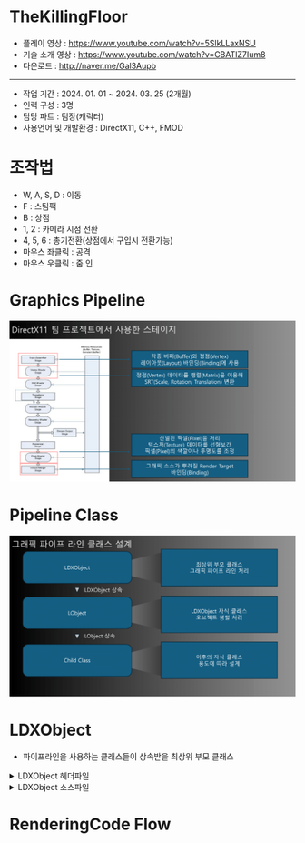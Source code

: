 # TheKillingFloor
* 플레이 영상 : <https://www.youtube.com/watch?v=5SlkLLaxNSU>
* 기술 소개 영상 : <https://www.youtube.com/watch?v=CBATlZ7Ium8>
* 다운로드 : <http://naver.me/Gal3Aupb>
***
* 작업 기간 : 2024. 01. 01 ~ 2024. 03. 25 (2개월)
* 인력 구성 : 3명
* 담당 파트 : 팀장(캐릭터)
* 사용언어 및 개발환경 : DirectX11, C++, FMOD
# 조작법    
* W, A, S, D : 이동
* F : 스팀팩
* B : 상점
* 1, 2 : 카메라 시점 전환
* 4, 5, 6 : 총기전환(상점에서 구입시 전환가능)
* 마우스 좌클릭 : 공격
* 마우스 우클릭 : 줌 인
# Graphics Pipeline
![Pipeline Image](https://github.com/Eruien/TheKillingFloor_DirectX11_TeamProject/blob/main/Image/Pipeline.png)
# Pipeline Class
![Pipeline Class](https://github.com/Eruien/TheKillingFloor_DirectX11_TeamProject/blob/main/Image/PipelineClass.png)
# LDXObject
* 파이프라인을 사용하는 클래스들이 상속받을 최상위 부모 클래스
<details>
<summary> LDXObject 헤더파일</summary>
	
```cpp
// 그래픽 파이프 라인과 관련된 버퍼
// 파이프 라인에 넣어줄 정점 배열(m_VertexList)
// m_VertexList 배열에 SimpleVertex는 PNCT(Position, Normal, Color, Texture) 데이터로 구성

class LDXObject
{
public:
	ComPtr<ID3D11Device> m_pDevice;
	ComPtr<ID3D11DeviceContext> m_pImmediateContext;
	ComPtr<ID3D11Buffer> m_pVertexBuffer;
	ComPtr<ID3D11Buffer> m_pIndexBuffer;
	ComPtr<ID3D11Buffer> m_pConstantBuffer;
	ComPtr<ID3D11InputLayout> m_pVertexLayout;
	std::vector<SimpleVertex> m_VertexList;
	std::vector<DWORD> m_IndexList;
	LTexture* m_Tex = nullptr;
	LShader* m_Shader = nullptr;
	CB_Data m_cbData;
public:
	void Set();
	virtual bool CreateVertexData();
	virtual bool CreateIndexData();
	virtual bool CreateVertexBuffer();
	virtual bool CreateIndexBuffer();
	virtual bool CreateConstantBuffer();
	virtual bool CreateLayout();
	virtual bool Create(std::wstring shaderFileName, std::wstring texFileName);
public:
	virtual bool Init();
	virtual bool Frame();
	virtual bool PreRender();
	virtual bool Render();
	virtual bool PostRender();
	virtual bool Release();
public:
	virtual ~LDXObject() {}
};
```

</details>

<details>
<summary> LDXObject 소스파일</summary>
	
```cpp
// 정점 구조체(SimpleVertex) * 구조체 개수 만큼 메모리 할당
// initialData에는 m_VertexList 배열의 처음 주소 할당
// IndexBuffer, ConstantBuffer도 비슷한 방식으로 생성
bool LDXObject::CreateVertexBuffer()
{    
    D3D11_BUFFER_DESC bufferDesc;
	ZeroMemory(&bufferDesc, sizeof(bufferDesc));
	bufferDesc.ByteWidth = sizeof(SimpleVertex) * m_VertexList.size();
	bufferDesc.Usage = D3D11_USAGE_DEFAULT;
	bufferDesc.BindFlags = D3D11_BIND_VERTEX_BUFFER;

	D3D11_SUBRESOURCE_DATA initialData;
	ZeroMemory(&initialData, sizeof(initialData));
	initialData.pSysMem = &m_VertexList.at(0);

	HRESULT hr = m_pDevice->CreateBuffer(
		&bufferDesc,
		&initialData,
		m_pVertexBuffer.GetAddressOf());

	if (FAILED(hr))
	{
		MessageBoxA(NULL, "Create VertexBuffer Error", "Error Box", MB_OK);
		return false;
	}

	return true;
}

bool LDXObject::CreateIndexBuffer()
{
	if (m_IndexList.size() == 0) return true;

	D3D11_BUFFER_DESC bufferDesc;
	ZeroMemory(&bufferDesc, sizeof(bufferDesc));
	bufferDesc.ByteWidth = sizeof(DWORD) * m_IndexList.size();
	bufferDesc.Usage = D3D11_USAGE_DYNAMIC;
	bufferDesc.BindFlags = D3D11_BIND_INDEX_BUFFER;
	bufferDesc.CPUAccessFlags = D3D11_CPU_ACCESS_WRITE;

	D3D11_SUBRESOURCE_DATA initialData;
	ZeroMemory(&initialData, sizeof(initialData));
	initialData.pSysMem = &m_IndexList.at(0);

	HRESULT hr = m_pDevice->CreateBuffer(
		&bufferDesc,
		&initialData,
		m_pIndexBuffer.GetAddressOf());

	if (FAILED(hr))
	{
		MessageBoxA(NULL, "Create IndexBuffer Error", "Error Box", MB_OK);
		return false;
	}

	return true;
}

bool LDXObject::CreateConstantBuffer()
{
	D3D11_BUFFER_DESC bufferDesc{};
	ZeroMemory(&bufferDesc, sizeof(bufferDesc));

	bufferDesc.ByteWidth = sizeof(CB_Data);
	bufferDesc.Usage = D3D11_USAGE_DEFAULT;
	bufferDesc.BindFlags = D3D11_BIND_CONSTANT_BUFFER;
	HRESULT hr = m_pDevice->CreateBuffer(
		&bufferDesc,
		nullptr,
		m_pConstantBuffer.GetAddressOf());

	if (FAILED(hr))
	{
		MessageBoxA(NULL, "Create ConstantBuffer Error", "Error Box", MB_OK);
		return false;
	}

	return true;
}

// 파이프 라인 정점(Vertex) 레이아웃(Layout) 설정
// 현재 프로젝트에서는 PNCT(Position, Normal, Color, Texture) 데이터를 사용
bool LDXObject::CreateLayout()
{
	D3D11_INPUT_ELEMENT_DESC layout[] =
	{
		{ "POSITION", 0, DXGI_FORMAT_R32G32B32_FLOAT, 0,  0, D3D11_INPUT_PER_VERTEX_DATA, 0 },
		{ "NORMAL",   0, DXGI_FORMAT_R32G32B32_FLOAT, 0, 12, D3D11_INPUT_PER_VERTEX_DATA, 0 },
		{ "COLOR",    0, DXGI_FORMAT_R32G32B32A32_FLOAT, 0, 24, D3D11_INPUT_PER_VERTEX_DATA, 0 },
		{ "TEXCOORD", 0, DXGI_FORMAT_R32G32_FLOAT,    0, 40, D3D11_INPUT_PER_VERTEX_DATA, 0 },
	};

	HRESULT hr = m_pDevice->CreateInputLayout(
		layout, sizeof(layout) / sizeof(layout[0]),
		m_Shader->m_pVSBlob->GetBufferPointer(),
		m_Shader->m_pVSBlob->GetBufferSize(),
		m_pVertexLayout.GetAddressOf());

	if (FAILED(hr))
	{
		MessageBoxA(NULL, "Create Input Layout Error", "Error Box", MB_OK);
		return false;
	}

	return true;
}

// 렌더링 작업전에 사전 작업처리 PreRender 함수
bool LDXObject::PreRender()
{
	m_pImmediateContext->IASetInputLayout(m_pVertexLayout.Get());
	m_pImmediateContext->VSSetConstantBuffers(0, 1, m_pConstantBuffer.GetAddressOf());

	if (m_Shader)
	{
		// VS와PS Shader를 stage에 세팅
		m_Shader->Apply();
	}

	if (m_Tex)
	{
		// PSSetShaderResources // ps에 m_pTexSRV 세팅
		m_Tex->Apply();
	}

	UINT stride = sizeof(SimpleVertex);
	UINT offset = 0;
	m_pImmediateContext->IASetVertexBuffers(0, 1, m_pVertexBuffer.GetAddressOf(), &stride, &offset);
	m_pImmediateContext->IASetPrimitiveTopology(D3D11_PRIMITIVE_TOPOLOGY_TRIANGLELIST);


	return true;
}

// 렌더링 작업 함수
bool LDXObject::Render()
{
	PreRender();
	PostRender();
	return true;
}

// 렌더링 이후 작업 PostRender 함수
bool LDXObject::PostRender()
{
	if (m_pIndexBuffer == nullptr)
	{
		m_pImmediateContext->Draw(m_VertexList.size(), 0);
	}
	else
	{
		
		m_pImmediateContext->IASetIndexBuffer(m_pIndexBuffer.Get(), DXGI_FORMAT_R32_UINT, 0);
		m_pImmediateContext->DrawIndexed(m_IndexList.size(), 0, 0);
	}
	
	return true;
}
```

</details>

# RenderingCode Flow

